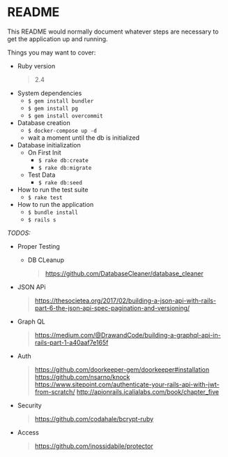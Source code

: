 # README

This README would normally document whatever steps are necessary to get the
application up and running.

Things you may want to cover:

* Ruby version
    > 2.4
* System dependencies
    * ```$ gem install bundler```
    * ```$ gem install pg```
    * ```$ gem install overcommit```
* Database creation
    * ```$ docker-compose up -d```
    * wait a moment until the db is initialized
* Database initialization
    * On First Init
        * ```$ rake db:create```
        * ```$ rake db:migrate```
    * Test Data
        * ```$ rake db:seed```
* How to run the test suite
    * ```$ rake test```
* How to run the application
    * ```$ bundle install```
    * ```$ rails s```


*TODOS:*

* Proper Testing
    * DB CLeanup
        > https://github.com/DatabaseCleaner/database_cleaner
* JSON APi
    > https://thesocietea.org/2017/02/building-a-json-api-with-rails-part-6-the-json-api-spec-pagination-and-versioning/
* Graph QL
    > https://medium.com/@DrawandCode/building-a-graphql-api-in-rails-part-1-a40aaf7e165f

* Auth
    > https://github.com/doorkeeper-gem/doorkeeper#installation
    > https://github.com/nsarno/knock
    > https://www.sitepoint.com/authenticate-your-rails-api-with-jwt-from-scratch/
    > http://apionrails.icalialabs.com/book/chapter_five
* Security
    > https://github.com/codahale/bcrypt-ruby
* Access
    > https://github.com/inossidabile/protector
